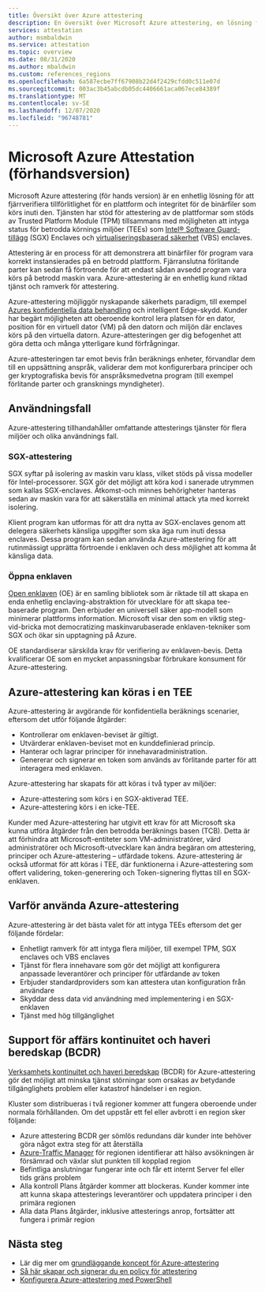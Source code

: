 ```yaml
---
title: Översikt över Azure attestering
description: En översikt över Microsoft Azure attestering, en lösning för att intyga betrodda körnings miljöer (TEEs)
services: attestation
author: msmbaldwin
ms.service: attestation
ms.topic: overview
ms.date: 08/31/2020
ms.author: mbaldwin
ms.custom: references_regions
ms.openlocfilehash: 6a587ecbe7ff67908b22d4f2429cfdd0c511e07d
ms.sourcegitcommit: 003ac3b45abcdb05dc4406661aca067ece84389f
ms.translationtype: MT
ms.contentlocale: sv-SE
ms.lasthandoff: 12/07/2020
ms.locfileid: "96748781"
---
```

# <a name="microsoft-azure-attestation-preview"></a>Microsoft Azure Attestation (förhandsversion)

Microsoft Azure attestering (för hands version) är en enhetlig lösning för att fjärrverifiera tillförlitlighet för en plattform och integritet för de binärfiler som körs inuti den. Tjänsten har stöd för attestering av de plattformar som stöds av Trusted Platform Module (TPM) tillsammans med möjligheten att intyga status för betrodda körnings miljöer (TEEs) som [Intel® Software Guard-tillägg](https://www.intel.com/content/www/us/en/architecture-and-technology/software-guard-extensions.html) (SGX) Enclaves och [virtualiseringsbaserad säkerhet](/windows-hardware/design/device-experiences/oem-vbs) (VBS) enclaves. 

Attestering är en process för att demonstrera att binärfiler för program vara korrekt instansierades på en betrodd plattform. Fjärranslutna förlitande parter kan sedan få förtroende för att endast sådan avsedd program vara körs på betrodd maskin vara. Azure-attestering är en enhetlig kund riktad tjänst och ramverk för attestering.

Azure-attestering möjliggör nyskapande säkerhets paradigm, till exempel [Azures konfidentiella data behandling](../confidential-computing/overview.md) och intelligent Edge-skydd. Kunder har begärt möjligheten att oberoende kontrol lera platsen för en dator, position för en virtuell dator (VM) på den datorn och miljön där enclaves körs på den virtuella datorn. Azure-attesteringen ger dig befogenhet att göra detta och många ytterligare kund förfrågningar.

Azure-attesteringen tar emot bevis från beräknings enheter, förvandlar dem till en uppsättning anspråk, validerar dem mot konfigurerbara principer och ger kryptografiska bevis för anspråksmedvetna program (till exempel förlitande parter och gransknings myndigheter).

## <a name="use-cases"></a>Användningsfall

Azure-attestering tillhandahåller omfattande attesterings tjänster för flera miljöer och olika användnings fall.

### <a name="sgx-attestation"></a>SGX-attestering

SGX syftar på isolering av maskin varu klass, vilket stöds på vissa modeller för Intel-processorer. SGX gör det möjligt att köra kod i sanerade utrymmen som kallas SGX-enclaves. Åtkomst-och minnes behörigheter hanteras sedan av maskin vara för att säkerställa en minimal attack yta med korrekt isolering.

Klient program kan utformas för att dra nytta av SGX-enclaves genom att delegera säkerhets känsliga uppgifter som ska äga rum inuti dessa enclaves. Dessa program kan sedan använda Azure-attestering för att rutinmässigt upprätta förtroende i enklaven och dess möjlighet att komma åt känsliga data.

### <a name="open-enclave"></a>Öppna enklaven
[Open enklaven](https://openenclave.io/sdk/) (OE) är en samling bibliotek som är riktade till att skapa en enda enhetlig enclaving-abstraktion för utvecklare för att skapa tee-baserade program. Den erbjuder en universell säker app-modell som minimerar plattforms information. Microsoft visar den som en viktig steg-vid-bricka mot democratizing maskinvarubaserade enklaven-tekniker som SGX och ökar sin upptagning på Azure.

OE standardiserar särskilda krav för verifiering av enklaven-bevis. Detta kvalificerar OE som en mycket anpassningsbar förbrukare konsument för Azure-attestering.

## <a name="azure-attestation-can-run-in-a-tee"></a>Azure-attestering kan köras i en TEE

Azure-attestering är avgörande för konfidentiella beräknings scenarier, eftersom det utför följande åtgärder:

- Kontrollerar om enklaven-beviset är giltigt.
- Utvärderar enklaven-beviset mot en kunddefinierad princip.
- Hanterar och lagrar principer för innehavaradministration.
- Genererar och signerar en token som används av förlitande parter för att interagera med enklaven.

Azure-attestering har skapats för att köras i två typer av miljöer:
- Azure-attestering som körs i en SGX-aktiverad TEE.
- Azure-attestering körs i en icke-TEE.

Kunder med Azure-attestering har utgivit ett krav för att Microsoft ska kunna utföra åtgärder från den betrodda beräknings basen (TCB). Detta är att förhindra att Microsoft-entiteter som VM-administratörer, värd administratörer och Microsoft-utvecklare kan ändra begäran om attestering, principer och Azure-attestering – utfärdade tokens. Azure-attestering är också utformat för att köras i TEE, där funktionerna i Azure-attestering som offert validering, token-generering och Token-signering flyttas till en SGX-enklaven.

## <a name="why-use-azure-attestation"></a>Varför använda Azure-attestering

Azure-attestering är det bästa valet för att intyga TEEs eftersom det ger följande fördelar: 

- Enhetligt ramverk för att intyga flera miljöer, till exempel TPM, SGX enclaves och VBS enclaves 
- Tjänst för flera innehavare som gör det möjligt att konfigurera anpassade leverantörer och principer för utfärdande av token
- Erbjuder standardproviders som kan attestera utan konfiguration från användare
- Skyddar dess data vid användning med implementering i en SGX-enklaven
- Tjänst med hög tillgänglighet 

## <a name="business-continuity-and-disaster-recovery-bcdr-support"></a>Support för affärs kontinuitet och haveri beredskap (BCDR)

[Verksamhets kontinuitet och haveri beredskap](../best-practices-availability-paired-regions.md) (BCDR) för Azure-attestering gör det möjligt att minska tjänst störningar som orsakas av betydande tillgänglighets problem eller katastrof händelser i en region.

Kluster som distribueras i två regioner kommer att fungera oberoende under normala förhållanden. Om det uppstår ett fel eller avbrott i en region sker följande:

- Azure attestering BCDR ger sömlös redundans där kunder inte behöver göra något extra steg för att återställa
- [Azure-Traffic Manager](../traffic-manager/index.yml) för regionen identifierar att hälso avsökningen är försämrad och växlar slut punkten till kopplad region
- Befintliga anslutningar fungerar inte och får ett internt Server fel eller tids gräns problem
- Alla kontroll Plans åtgärder kommer att blockeras. Kunder kommer inte att kunna skapa attesterings leverantörer och uppdatera principer i den primära regionen
- Alla data Plans åtgärder, inklusive attesterings anrop, fortsätter att fungera i primär region

## <a name="next-steps"></a>Nästa steg
- Lär dig mer om [grundläggande koncept för Azure-attestering](basic-concepts.md)
- [Så här skapar och signerar du en policy för attestering](author-sign-policy.md)
- [Konfigurera Azure-attestering med PowerShell](quickstart-powershell.md)
